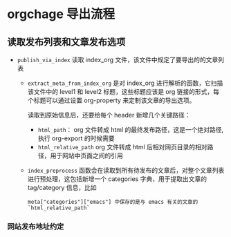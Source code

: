 # orgchage 导出流程

## 读取发布列表和文章发布选项

- `publish_via_index` 读取 index_org 文件，该文件中规定了要导出的的文章列表

  - `extract_meta_from_index_org` 是对 index_org 进行解析的函数，它扫描该文件中的 level1 和 level2 标题，这些标题应该是 org 链接的形式，每个标题可以通过设置 org-property 来定制该文章的导出选项。

    读取到原始信息后，还要给每个 header 新增几个关键路径：

    - `html_path`： org 文件转成 html 的最终发布路径，这是一个绝对路径, 执行 org-export 的时候需要
    - `html_relative_path` org 文件转成 html 后相对网页目录的相对路径，用于网站中页面之间的引用

  - `index_preprocess` 函数会在读取到所有待发布的文章后，对整个文章列表进行预处理，这包括新增一个 categories 字典，用于提取出文章的 tag/category 信息，比如
    ```
    meta["categories"]["emacs"] 中保存的是与 emacs 有关的文章的 `html_relative_path`
    ```

### 网站发布地址约定
